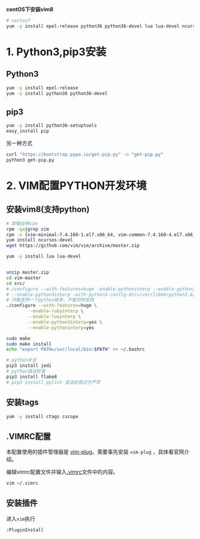 **centOS下安装vim8**

``` sh
# centos7
yum -y install epel-release python36 python36-devel lua lua-devel ncurses-devel gcc gcc-c++ ctags cscope wget unzip make git
```

# 1. Python3,pip3安装
## Python3

``` sh
yum -y install epel-release
yum -y install python36 python36-devel
```

## pip3
``` sh
yum -y install python36-setuptools
easy_install pip
```
另一种方式
``` sh
curl "https://bootstrap.pypa.io/get-pip.py" -o "get-pip.py"
python3 get-pip.py
```

# 2. VIM配置PYTHON开发环境

## 安装vim8(支持python)

``` sh
# 卸载自带vim
rpm -qa|grep vim
rpm -e {vim-minimal-7.4.160-1.el7.x86_64, vim-common-7.4.160-4.el7.x86_64, vim-enhanced-7.4.160-4.el7.x86_64, vim-filesystem-7.4.160-4.el7.x86_64}
yum install ncurses-devel
wget https://github.com/vim/vim/archive/master.zip

yum -y install lua lua-devel


unzip master.zip
cd vim-master
cd src/
#./configure --with-features=huge -enable-pythoninterp --enable-python3interp --with-python-config-dir=/u/usr/lib64/python2.7/config/ -with-python3-config-dir=/usr/lib64/python3.6/config-3.6m-x86_64-linux-gnu/sudo make
# --enable-python3interp -with-python3-config-dir=/usr/lib64/python3.6/config-3.6m-x86_64-linux-gnu/
# 只能支持一个python版本，不能同时支持
./configure --with-features=huge \
        --enable-rubyinterp \
        --enable-luainterp \
        --enable-python3interp=yes \
        --enable-pythoninterp=yes

sudo make
sudo make install
echo "export PATH=/usr/local/bin:$PATH" >> ~/.bashrc

# python补全
pip3 install jedi
# python语法检查
pip3 install flake8
# pip3 install pylint 语法检查过于严苛
```

## 安装tags

``` sh
yum -y install ctags cscope
```

## .VIMRC配置

本配置使用的插件管理器是 [vim-plug](https://github.com/junegunn/vim-plug)。需要事先安装 `vim-plug` ，具体看官网介绍。

编辑vimrc配置文件并输入[.vimrc](https://github.com/Tianer1123/config/blob/master/vimrc/.vimrc)文件中的内容。
``` sh
vim ~/.vimrc
```

## 安装插件
进入`vim`执行
``` vim
:PluginInstall
```
